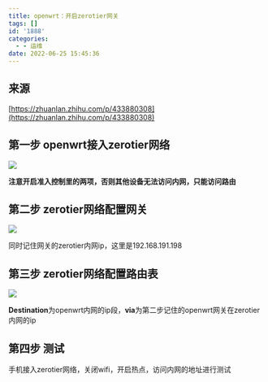```yaml
---
title: openwrt：开启zerotier网关
tags: []
id: '1888'
categories:
  - - 运维
date: 2022-06-25 15:45:36
---
```


## 来源

[https://zhuanlan.zhihu.com/p/433880308](https://zhuanlan.zhihu.com/p/433880308)

## 第一步 openwrt接入zerotier网络

![](https://img-cdn.limour.top/blog/20220625153622.png)

**注意开启准入控制里的两项，否则其他设备无法访问内网，只能访问路由**

## 第二步 zerotier网络配置网关

![](https://img-cdn.limour.top/blog/20220625153939.png)

同时记住网关的zerotier内网ip，这里是192.168.191.198

## 第三步 zerotier网络配置路由表

![](https://img-cdn.limour.top/blog/20220625154244.png)

**Destination**为openwrt内网的ip段，**via**为第二步记住的openwrt网关在zerotier内网的ip

## 第四步 测试

手机接入zerotier网络，关闭wifi，开启热点，访问内网的地址进行测试